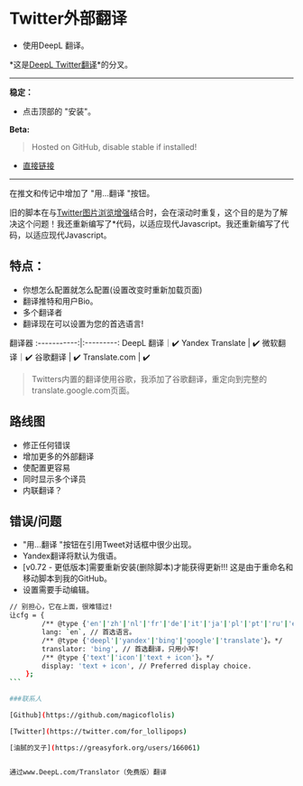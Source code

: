 # Twitter外部翻译

* 使用DeepL 翻译。

*这是[DeepL Twitter翻译](https://greasyfork.org/scripts/411976)*的分叉。

***
**稳定：**

* 点击顶部的 "安装"。

**Beta:**

> Hosted on GitHub, disable stable if installed!

* [直接链接](https://github.com/magicoflolis/userscriptrepo/raw/master/ExternalTranslator/twittertranslatorbeta.user.js)

***

在推文和传记中增加了 "用...翻译 "按钮。

旧的脚本在与[Twitter图片浏览增强](https://greasyfork.org/scripts/387918)结合时，会在滚动时重复，这个目的是为了解决这个问题！我还重新编写了*代码，以适应现代Javascript。我还重新编写了代码，以适应现代Javascript。

## **特点：**

* 你想怎么配置就怎么配置(设置改变时重新加载页面)
* 翻译推特和用户Bio。
* 多个翻译者
* 翻译现在可以设置为您的首选语言!

 翻译器
:-----------:|:---------:
DeepL 翻译｜✔️
Yandex Translate | ✔️
微软翻译｜✔️
谷歌翻译 | ✔️
Translate.com | ✔️

> Twitters内置的翻译使用谷歌，我添加了谷歌翻译，重定向到完整的translate.google.com页面。

## 路线图

* 修正任何错误
* 增加更多的外部翻译
* 使配置更容易
* 同时显示多个译员
* 内联翻译？

## 错误/问题

* "用...翻译 "按钮在引用Tweet对话框中很少出现。
* Yandex翻译将默认为俄语。
* [v0.72 - 更低版本]需要重新安装(删除脚本)才能获得更新!!! 这是由于重命名和移动脚本到我的GitHub。
* 设置需要手动编辑。

````bash
// 别担心，它在上面，很难错过!
让cfg = {
        /** @type {'en'|'zh'|'nl'|'fr'|'de'|'it'|'ja'|'pl'|'pt'|'ru'|'es'}。*/
        lang: `en`, // 首选语言。
        /** @type {'deepl'|'yandex'|'bing'|'google'|'translate'}。*/
        translator: 'bing', // 首选翻译，只用小写!
        /** @type {'text'|'icon'|'text + icon'}。*/
        display: 'text + icon', // Preferred display choice.
    };
```

###联系人

[Github](https://github.com/magicoflolis)

[Twitter](https://twitter.com/for_lollipops)

[油腻的叉子](https://greasyfork.org/users/166061)


通过www.DeepL.com/Translator（免费版）翻译
